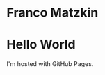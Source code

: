 # Franco Matzkin 
  <html>
    <body>
      <h1>Hello World</h1>
      <p>I'm hosted with GitHub Pages.</p>
    </body>
  </html>
